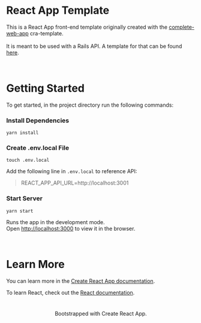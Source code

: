 # React App Template

This is a React App front-end template originally created with the [complete-web-app](https://www.npmjs.com/package/cra-template-complete-web-app) cra-template.
\
\
It is meant to be used with a Rails API. A template for that can be found [here]().

<br />

# Getting Started

To get started, in the project directory run the following commands:

### Install Dependencies

```
yarn install
```
### Create .env.local File

```
touch .env.local
```
Add the following line in `.env.local` to reference API: 
>REACT_APP_API_URL=http://localhost:3001


### Start Server

```
yarn start
```

Runs the app in the development mode.\
Open [http://localhost:3000](http://localhost:3000) to view it in the browser.

<br />

# Learn More

You can learn more in the [Create React App documentation](https://facebook.github.io/create-react-app/docs/getting-started).

To learn React, check out the [React documentation](https://reactjs.org/).

#

<p align="center">Bootstrapped with Create React App.</p>
